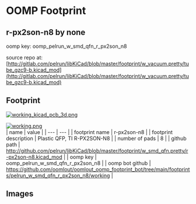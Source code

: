 # OOMP Footprint  
## r-px2son-n8  by none  
  
oomp key: oomp_pelrun_w_smd_qfn_r_px2son_n8  
  
source repo at: [http://gitlab.com/pelrun/libKiCad/blob/master/footprint/w_vacuum.pretty/tube_gzc9-b.kicad_mod](http://gitlab.com/pelrun/libKiCad/blob/master/footprint/w_vacuum.pretty/tube_gzc9-b.kicad_mod)  
## Footprint  
  
[![working_kicad_pcb_3d.png](working_kicad_pcb_3d_600.png)](working_kicad_pcb_3d.png)  
  
[![working.png](working_600.png)](working.png)  
| name | value | 
| --- | --- | 
| footprint name | r-px2son-n8 | 
| footprint description | Plastic QFP, TI R-PX2SON-N8 | 
| number of pads | 8 | 
| github path | http://github.com/pelrun/libKiCad/blob/master/footprint/w_smd_qfn.pretty/r-px2son-n8.kicad_mod | 
| oomp key | oomp_pelrun_w_smd_qfn_r_px2son_n8 | 
| oomp bot github | https://github.com/oomlout/oomlout_oomp_footprint_bot/tree/main/footprints/pelrun_w_smd_qfn_r_px2son_n8/working | 
## Images  
